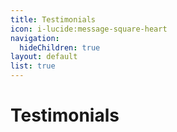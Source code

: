 ```yaml
---
title: Testimonials
icon: i-lucide:message-square-heart
navigation:
  hideChildren: true
layout: default
list: true
---
```


# Testimonials
